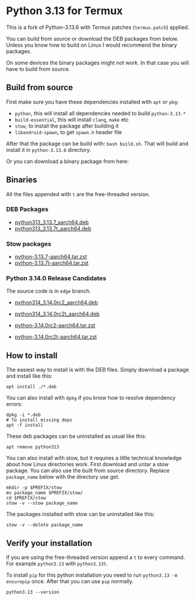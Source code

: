 # Python 3.13 for Termux

This is a fork of Python-3.13.6 with Termux patches (`termux.patch`) applied.

You can build from source or download the DEB packages from below. Unless you know how to build on Linux I would recommend the binary packages.

On some devices the binary packages might not work. In that case you will have to build from source.

## Build from source

First make sure you have these dependencies installed with `apt` or `pkg`:

 - `python`, this will install all dependencies needed to build `python-3.13.*`
 - `build-essential`, this will install `clang`, `make` etc
 - `stow`, to install the package after building it
 - `libandroid-spawn`, to get `spawn.h` header file

After that the package can be build with: `bash build.sh`. That will build and install it in `python-3.13.6` directory.

Or you can download a binary package from here:

## Binaries

All the files appended with `t` are the free-threaded version.

### DEB Packages

 - [python313_3.13.7_aarch64.deb](https://public.8018985.xyz/python313_3.13.7_aarch64.deb)
 - [python313_3.13.7t_aarch64.deb](https://public.8018985.xyz/python313_3.13.7t_aarch64.deb)

### Stow packages

 - [python-3.13.7-aarch64.tar.zst](https://public.8018985.xyz/python-3.13.7-aarch64.tar.zst)
 - [python-3.13.7t-aarch64.tar.zst](https://public.8018985.xyz/python-3.13.7t-aarch64.tar.zst)

### Python 3.14.0 Release Candidates

The source code is in `edge` branch.

 - [python314_3.14.0rc2_aarch64.deb](https://public.8018985.xyz/python314_3.14.0rc2_aarch64.deb)
 - [python314_3.14.0rc2t_aarch64.deb](https://public.8018985.xyz/python314_3.14.0rc2t_aarch64.deb)

 - [python-3.14.0rc2-aarch64.tar.zst](https://public.8018985.xyz/python-3.14.0rc2-aarch64.tar.zst)
 - [python-3.14.0rc2t-aarch64.tar.zst](https://public.8018985.xyz/python-3.14.0rc2t-aarch64.tar.zst)

## How to install

The easiest way to install is with the DEB files. Simply download a package and install like this:

```
apt install ./*.deb
```

You can also install with `dpkg` if you know how to resolve dependency errors:

```
dpkg -i *.deb
# To install missing deps
apt -f install
```

These deb packages can be uninstalled as usual like this:

```
apt remove python313
```

You can also install with stow, but it requires a little technical knowledge about how Linux directories work. First download and untar a stow package. You can also use the built from source directory. Replace `package_name` below with the directory use get.

```
mkdir -p $PREFIX/stow
mv package_name $PREFIX/stow/
cd $PREFIX/stow
stow -v --stow package_name
```

The packages installed with stow can be uninstalled like this:

```
stow -v --delete package_name
```

## Verify your installation

If you are using the free-threaded version append a `t` to every command. For example `python3.13` with `python3.13t`.

To install `pip` for this python installation you need to run `python3.13 -m ensurepip` once. After that you can use `pip` normally.

```
python3.13 --version
```
